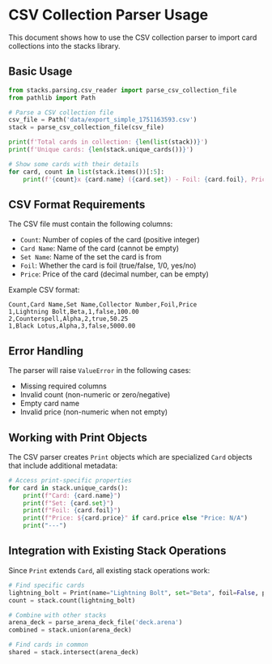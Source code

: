 # CSV Collection Parser Usage

This document shows how to use the CSV collection parser to import card collections into the stacks library.

## Basic Usage

```python
from stacks.parsing.csv_reader import parse_csv_collection_file
from pathlib import Path

# Parse a CSV collection file
csv_file = Path('data/export_simple_1751163593.csv')
stack = parse_csv_collection_file(csv_file)

print(f'Total cards in collection: {len(list(stack))}')
print(f'Unique cards: {len(stack.unique_cards())}')

# Show some cards with their details
for card, count in list(stack.items())[:5]:
    print(f'{count}x {card.name} ({card.set}) - Foil: {card.foil}, Price: ${card.price}')
```

## CSV Format Requirements

The CSV file must contain the following columns:

- `Count`: Number of copies of the card (positive integer)
- `Card Name`: Name of the card (cannot be empty)
- `Set Name`: Name of the set the card is from
- `Foil`: Whether the card is foil (true/false, 1/0, yes/no)
- `Price`: Price of the card (decimal number, can be empty)

Example CSV format:

```csv
Count,Card Name,Set Name,Collector Number,Foil,Price
1,Lightning Bolt,Beta,1,false,100.00
2,Counterspell,Alpha,2,true,50.25
1,Black Lotus,Alpha,3,false,5000.00
```

## Error Handling

The parser will raise `ValueError` in the following cases:

- Missing required columns
- Invalid count (non-numeric or zero/negative)
- Empty card name
- Invalid price (non-numeric when not empty)

## Working with Print Objects

The CSV parser creates `Print` objects which are specialized `Card` objects that include additional metadata:

```python
# Access print-specific properties
for card in stack.unique_cards():
    print(f"Card: {card.name}")
    print(f"Set: {card.set}")
    print(f"Foil: {card.foil}")
    print(f"Price: ${card.price}" if card.price else "Price: N/A")
    print("---")
```

## Integration with Existing Stack Operations

Since `Print` extends `Card`, all existing stack operations work:

```python
# Find specific cards
lightning_bolt = Print(name="Lightning Bolt", set="Beta", foil=False, price=100.00)
count = stack.count(lightning_bolt)

# Combine with other stacks
arena_deck = parse_arena_deck_file('deck.arena')
combined = stack.union(arena_deck)

# Find cards in common
shared = stack.intersect(arena_deck)
```
